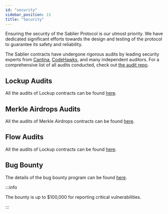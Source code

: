 ```yaml
---
id: "security"
sidebar_position: 13
title: "Security"
---
```


Ensuring the security of the Sablier Protocol is our utmost priority. We have dedicated significant efforts towards the
design and testing of the protocol to guarantee its safety and reliability.

The Sablier contracts have undergone rigorous audits by leading security experts from [Cantina](https://cantina.xyz/),
[CodeHawks](https://codehawks.cyfrin.io/), and many independent auditors. For a comprehensive list of all audits
conducted, check out [the audit repo](https://github.com/sablier-labs/audits/).

## Lockup Audits

All the audits of Lockup contracts can be found [here](https://github.com/sablier-labs/audits/blob/main/lockup).

## Merkle Airdrops Audits

All the audits of Merkle Airdrops contracts can be found
[here](https://github.com/sablier-labs/audits/tree/main/airdrops).

## Flow Audits

All the audits of Lockup contracts can be found [here](https://github.com/sablier-labs/audits/blob/main/flow).

## Bug Bounty

The details of the bug bounty program can be found [here](https://sablier.notion.site/bug-bounty).

:::info

The bounty is up to $100,000 for reporting critical vulnerabilities.

:::
